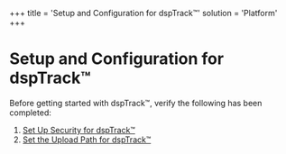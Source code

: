 +++
title = 'Setup and Configuration for dspTrack™'
solution = 'Platform'
+++

# Setup and Configuration for dspTrack™

Before getting started with dspTrack™, verify the following has been
completed:

1.  [Set Up Security for
    dspTrack™](../Config/Set_Security_in_dspTrack)
2.  [Set the Upload Path for
    dspTrack™](Set_the_Upload_Path_for_dspTrack)
